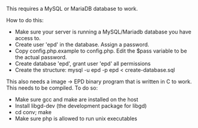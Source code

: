 This requires a MySQL or MariaDB database to work.

How to do this:
- Make sure your server is running a MySQL/Mariadb database you have access to.
- Create user 'epd' in the database. Assign a password.
- Copy config.php.example to config.php. Edit the $pass variable to be the actual password.
- Create database 'epd', grant user 'epd' all permissions
- Create the structure:
  mysql -u epd -p epd < create-database.sql

This also needs a image -> EPD binary program that is written in C to work. This
needs to be compiled. To do so:
- Make sure gcc and make are installed on the host
- Install libgd-dev (the development package for libgd)
- cd conv; make
- Make sure php is allowed to run unix executables

